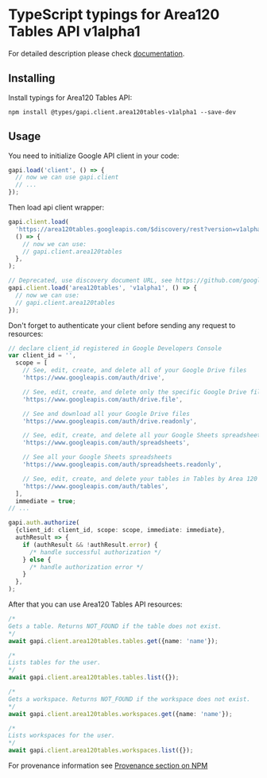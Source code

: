 # TypeScript typings for Area120 Tables API v1alpha1

For detailed description please check [documentation](https://support.google.com/area120-tables/answer/10011390).

## Installing

Install typings for Area120 Tables API:

```
npm install @types/gapi.client.area120tables-v1alpha1 --save-dev
```

## Usage

You need to initialize Google API client in your code:

```typescript
gapi.load('client', () => {
  // now we can use gapi.client
  // ...
});
```

Then load api client wrapper:

```typescript
gapi.client.load(
  'https://area120tables.googleapis.com/$discovery/rest?version=v1alpha1',
  () => {
    // now we can use:
    // gapi.client.area120tables
  },
);
```

```typescript
// Deprecated, use discovery document URL, see https://github.com/google/google-api-javascript-client/blob/master/docs/reference.md#----gapiclientloadname----version----callback--
gapi.client.load('area120tables', 'v1alpha1', () => {
  // now we can use:
  // gapi.client.area120tables
});
```

Don't forget to authenticate your client before sending any request to resources:

```typescript
// declare client_id registered in Google Developers Console
var client_id = '',
  scope = [
    // See, edit, create, and delete all of your Google Drive files
    'https://www.googleapis.com/auth/drive',

    // See, edit, create, and delete only the specific Google Drive files you use with this app
    'https://www.googleapis.com/auth/drive.file',

    // See and download all your Google Drive files
    'https://www.googleapis.com/auth/drive.readonly',

    // See, edit, create, and delete all your Google Sheets spreadsheets
    'https://www.googleapis.com/auth/spreadsheets',

    // See all your Google Sheets spreadsheets
    'https://www.googleapis.com/auth/spreadsheets.readonly',

    // See, edit, create, and delete your tables in Tables by Area 120
    'https://www.googleapis.com/auth/tables',
  ],
  immediate = true;
// ...

gapi.auth.authorize(
  {client_id: client_id, scope: scope, immediate: immediate},
  authResult => {
    if (authResult && !authResult.error) {
      /* handle successful authorization */
    } else {
      /* handle authorization error */
    }
  },
);
```

After that you can use Area120 Tables API resources: <!-- TODO: make this work for multiple namespaces -->

```typescript
/*
Gets a table. Returns NOT_FOUND if the table does not exist.
*/
await gapi.client.area120tables.tables.get({name: 'name'});

/*
Lists tables for the user.
*/
await gapi.client.area120tables.tables.list({});

/*
Gets a workspace. Returns NOT_FOUND if the workspace does not exist.
*/
await gapi.client.area120tables.workspaces.get({name: 'name'});

/*
Lists workspaces for the user.
*/
await gapi.client.area120tables.workspaces.list({});
```

For provenance information see [Provenance section on NPM](https://www.npmjs.com/package/@maxim_mazurok/gapi.client.area120tables-v1alpha1#Provenance:~:text=none-,Provenance,-Built%20and%20signed)
